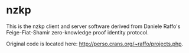 # nzkp #

This is the nzkp client and server software derived from Daniele Raffo's Feige-Fiat-Shamir zero-knowledge
proof identity protocol.

Original code is located here:  http://perso.crans.org/~raffo/projects.php.


